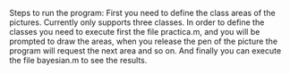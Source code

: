 Steps to run the program:
First you need to define the class areas of the pictures. Currently only supports three classes.
In order to define the classes you need to execute first the file practica.m, and you will be prompted to draw the areas, when you release the pen of the picture the program will request the next area and so on.
And finally you can execute the file bayesian.m to see the results. 
